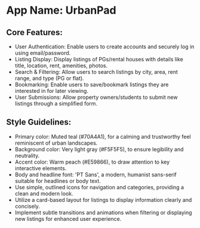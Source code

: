 # **App Name**: UrbanPad

## Core Features:

- User Authentication: Enable users to create accounts and securely log in using email/password.
- Listing Display: Display listings of PGs/rental houses with details like title, location, rent, amenities, photos.
- Search & Filtering: Allow users to search listings by city, area, rent range, and type (PG or flat).
- Bookmarking: Enable users to save/bookmark listings they are interested in for later viewing.
- User Submissions: Allow property owners/students to submit new listings through a simplified form.

## Style Guidelines:

- Primary color: Muted teal (#70A4A1), for a calming and trustworthy feel reminiscent of urban landscapes.
- Background color: Very light gray (#F5F5F5), to ensure legibility and neutrality.
- Accent color: Warm peach (#E59866), to draw attention to key interactive elements.
- Body and headline font: 'PT Sans', a modern, humanist sans-serif suitable for headlines or body text.
- Use simple, outlined icons for navigation and categories, providing a clean and modern look.
- Utilize a card-based layout for listings to display information clearly and concisely.
- Implement subtle transitions and animations when filtering or displaying new listings for enhanced user experience.